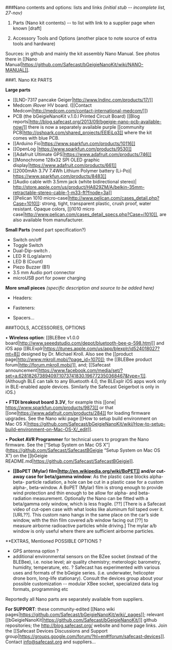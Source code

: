 ###Nano contents and options: lists and links
*(initial stub -- incomplete list, 27-nov)*

1) Parts (Nano kit contents) -- to list with link to a supplier page when known [draft]

2) Accessory Tools and Options (another place to note source of extra tools and hardware)

Sources: in github and mainly the kit assembly Nano Manual. See photos there in [[Nano Manual|https://github.com/Safecast/bGeigieNanoKit/wiki/NANO-MANUAL]].


###1. Nano Kit PARTS

**Large parts**

* [[LND-7317 pancake Geiger|http://www.lndinc.com/products/17/]]
* Medcom iRover HV board. ([[Contact Medcom|http://medcom.com/contact-international-medcom/]])
* PCB (the bGeigieNanoKit v.1.0.l Printed Circuit Board) [[Blog reports|http://blog.safecast.org/2013/09/bgeigie-nano-pcb-available-now/]] there is now a separately available purple [[community PCB|http://oshpark.com/shared_projects/EElEjLq3]] where the kit comes with blue PCB.
* [[Arduino Fio|https://www.sparkfun.com/products/10116]]
* [[OpenLog |https://www.sparkfun.com/products/9530]]
* [[Adafruit Ultimate GPS|https://www.adafruit.com/products/746]]
* [[Monochrome 128x32 SPI OLED graphic display|https://www.adafruit.com/products/661]]
* [[2000mAh 3.7V 7.4Wh Lithium Polymer battery (Li-Po)| https://www.sparkfun.com/products/8483]]
* [[Audio cable with 3.5mm jack (white bidirectional stereo)| http://store.apple.com/us/product/HA829ZM/A/belkin-35mm-retractable-stereo-cable-1-m33-ft?fnode=3a]]
* [[Pelican 1010 micro-case|http://www.pelican.com/cases_detail.php?Case=1010]]: strong, tight, transparent plastic, crush proof, water resistant. Opaque colors, [[i1010 micro case|http://www.pelican.com/cases_detail_specs.php?Case=i1010]], are also available from manufacturer. 


**Small Parts** (need part specification?)

* Switch on/off 
* Toggle Switch  
* Dual-Dip-switch . 
* LED R  (Log/alarm)
* LED B  (Count)
* Piezo Buzzer (B1)
* 3.5 mm Audio port connector 
* microUSB port for power charging 


**More small pieces** *(specific description and source to be added here)* 

* Headers:

* Fasteners:

* Spacers…

###TOOLS, ACCESSORIES, OPTIONS

•	**Wireless option**: [[BLEBee v1.0.0 board|http://www.seeedstudio.com/depot/bluetooth-bee-p-598.html]]  and iOS app [[BLExplr|https://itunes.apple.com/us/app/blexplr/id524018027?mt=8]] designed by Dr. Michael Kroll. Also see the [[product page|http://www.mkroll.mobi/?page_id=1070]]; the [[BLEBee product forum|http://forum.mkroll.mobi/]], and; [[Safecast announcement|https://www.facebook.com/media/set/?set=a.628182673894097.1073741830.196772350368467&type=1]]. (Although BLE can talk to any Bluetooth 4.0, the BLExplr iOS apps work only in BLE-enabled apple devices. Similarly the Safecast Geigerbot is only in iOS.)

•	**FTDI breakout board 3.3V**, for example this [[one| https://www.sparkfun.com/products/9873]] or that [[one|https://www.adafruit.com/products/284]] for loading firmware upgrades. See the Nano wiki page [[How to setup build environment on Mac OS X|https://github.com/Safecast/bGeigieNanoKit/wiki/How-to-setup-build-environment-on-Mac-OS-X/_edit]].

•	**Pocket AVR Programmer** for technical users to program the Nano firmware. See the  [“Setup System on Mac OS X”](https://github.com/Safecast/SafecastBGeigie “Setup System on Mac OS X”) on the [[bGeigie README.md|https://github.com/Safecast/SafecastBGeigie]].

* **[[BoPET (Mylar) film|http://en.wikipedia.org/wiki/BoPET]] and/or cut-away case for beta/gamma window**: As the plastic case blocks alpha- beta- particle radiation, a hole can be cut in a plastic case for a custom alpha-, beta-window. A BoPET (Mylar) film is strong enough to provide wind protection and thin enough to be allow for alpha- and beta-radiation measurement. Optionally the Nano can be fitted with a beta/gamma only window, which is less fragile. [??] [There is a Safecast video of cut-open case with what looks like aluminum foil taped over it. [URL??]. This custom nano hangs in the same place on the car’s side window, with the thin film covered a/b window facing out [??] to measure airborne radioactive particles while driving.] The mylar a/b window is only useful where there are sufficient airborne particles.

**EXTRAS, Mentioned POSSIBLE OPTIONS ? 

* GPS antenna option ? 
* additional environmental sensors on the BZee socket (instead of the BLEBee), i.e. noise level; air quality chemistry; meterologic barometry, humidity, temperature, etc. ? Safecast has experimented with various uses and formats of the bGeigie series. (i.e. underwater, helicopter drone born, long-life stationary). 
Consult the devices group about your possible customization -- modular XBee socket, specialized data log formats, programming etc

Reportedly all Nano parts are separately available from suppliers.

**For SUPPORT**:  these community-edited [[Nano wiki pages|https://github.com/Safecast/bGeigieNanoKit/wiki/_pages]]; relevant  [[bGeigieNanoKit|https://github.com/Safecast/bGeigieNanoKit/]] github repositories; the http://blog.safecast.org/ website and home page links. Join the [[Safecast Devices Discussions and Support group|https://groups.google.com/forum/?hl=en#!forum/safecast-devices]]. 
Contact info@safecast.org and suppliers...
